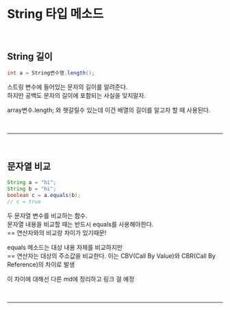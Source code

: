 # String 타입 메소드

</br>

## String 길이

```java
int a = String변수명.length();
```

스트링 변수에 들어있는 문자의 길이를 알려준다.   
하지만 공백도 문자의 길이에 포함되는 사실을 잊지말자.

array변수.length; 와 헷갈릴수 있는데 이건 배열의 길이를 알고자 할 때 사용된다.

</br>

----

</br>

## 문자열 비교

```java
String a = "hi";
String b = "hi";
boolean c = a.equals(b);
// c = true
```

두 문자열 변수를 비교하는 함수.  
문자열 내용을 비교할 때는 반드시 equals를 사용해야한다.  
== 연산자와의 비교랑 차이가 있기때문!

equals 메소드는 대상 내용 자체를 비교하지만  
== 연산자는 대상의 주소값을 비교한다.
이는 CBV(Call By Value)와 CBR(Call By Reference)의 차이로 발생  

이 차이에 대해선 다른 md에 정리하고 링크 걸 예정  

</br>

----
